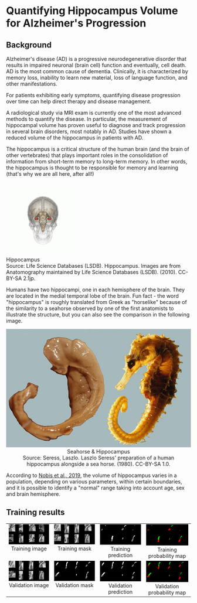 # Quantifying Hippocampus Volume for Alzheimer's Progression
## Background

Alzheimer's disease (AD) is a progressive neurodegenerative disorder that results in impaired neuronal (brain cell) function and eventually, cell death. AD is the most common cause of dementia. Clinically, it is characterized by memory loss, inability to learn new material, loss of language function, and other manifestations.

For patients exhibiting early symptoms, quantifying disease progression over time can help direct therapy and disease management.

A radiological study via MRI exam is currently one of the most advanced methods to quantify the disease. In particular, the measurement of hippocampal volume has proven useful to diagnose and track progression in several brain disorders, most notably in AD. Studies have shown a reduced volume of the hippocampus in patients with AD.

The hippocampus is a critical structure of the human brain (and the brain of other vertebrates) that plays important roles in the consolidation of information from short-term memory to long-term memory. In other words, the hippocampus is thought to be responsible for memory and learning (that's why we are all here, after all!)

<figure style="margin: 0 auto;">
  <img src="EDA\notebook_images\Hippocampus_small.gif" style="margin: 0 auto;">
  </img>
  <figcaption>Hippocampus <br>Source: Life Science Databases (LSDB). Hippocampus. Images are from Anatomography maintained by Life Science Databases (LSDB). (2010). CC-BY-SA 2.1jp.</figcaption>
</figure>

Humans have two hippocampi, one in each hemisphere of the brain. They are located in the medial temporal lobe of the brain. Fun fact - the word "hippocampus" is roughly translated from Greek as "horselike" because of the similarity to a seahorse observed by one of the first anatomists to illustrate the structure, but you can also see the comparison in the following image.
<figure style="margin: 0 auto;">
  <img src="EDA\notebook_images\hippocampus-and-seahorse-cropped.jpg"></img>
  <figcaption style="text-align: center;">Seahorse & Hippocampus <br> Source: Seress, Laszlo. Laszlo Seress' preparation of a human hippocampus alongside a sea horse. (1980). CC-BY-SA 1.0.</figcaption>
</figure>

According to <a target="_blank" href="https://www.sciencedirect.com/science/article/pii/S2213158219302542">Nobis et al., 2019</a>, the volume of hippocampus varies in a population, depending on various parameters, within certain boundaries, and it is possible to identify a "normal" range taking into account age, sex and brain hemisphere.


## Training results
<table>
  <tr>
  <td valign="top">
    <img src="Model Training\images\train_image.png" >
        <figcaption style="text-align: center;">Training image</figcaption>
      </img>
  </td>
  <td valign="top">
    <img src="Model Training\images\val_image.png">
        <figcaption style="text-align: center;">Training mask</figcaption>
    </img>
  </td>
  <td valign="top">
    <img src="Model Training\images\train_prediction.png" >
        <figcaption style="text-align: center;">Training prediction</figcaption></img>
  </td>
  <td valign="top">
    <img src="Model Training\images\train_prob_map.png" >
        <figcaption style="text-align: center;">Training probability map</figcaption></img>
  </td>
  </tr>
<tr>
  <td valign="top">
    <img src="Model Training\images\val_image.png" >
        <figcaption style="text-align: center;">Validation image</figcaption></img>
</td>
  <td valign="top">
    <img src="Model Training\images\val_mask.png" >
        <figcaption style="text-align: center;">Validation mask</figcaption></img>
  </td>
  <td valign="top">
    <img src="Model Training\images\val_prediction.png" >
        <figcaption style="text-align: center;">Validation prediction</figcaption></img>
  </td>
  <td valign="top">
    <img src="Model Training\images\val_prob_map.png" >
        <figcaption style="text-align: center;">Validation probability map</figcaption></img>
  </td>
</tr>
</table>
